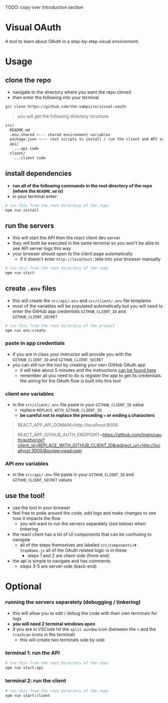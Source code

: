 TODO: copy over Introduction section

# Visual OAuth

A tool to learn about OAuth in a step-by-step visual environment.

# Usage

## clone the repo

- navigate to the directory where you want the repo cloned
- then enter the following into your terminal

```sh
git clone https://github.com/the-vampiire/visual-oauth
```

> you will get the following directory structure

```sh
src/
  README.md
  .env.shared <--- shared environment variables
  package.json <--- root scripts to install / run the client and API servers
  api/
    ...api code
  client/
    ...client code

```

## install dependencies

- **run all of the following commands in the root directory of the repo (where the `README.md` is)**
- in your terminal enter:

```sh
# run this from the root directory of the repo
npm run install
```

## run the servers

- this will start the API then the react client dev server
- they will both be executed in the same terminal so you won't be able to see API server logs this way
- your browser should open to the client page automatically
  - if it doesn't enter `http://localhost:3000` into your browser manually

```sh
# run this from the root directory of the repo
npm run start
```

## create `.env` files

- this will create the `src/api/.env` and `src/client/.env` file templates
- most of the variables will be populated automatically but you will need to enter the GitHub app credentials `GITHUB_CLIENT_ID` and `GITHUB_CLIENT_SECRET`

```sh
# run this from the root directory of the project
npm run env:create
```

### paste in app credentials

- if you are in class your instructor will provide you with the `GITHUB_CLIENT_ID` and `GITHUB_CLIENT_SECRET`
- you can still run the tool by creating your own GitHub OAuth app
  - it will take about 5 minutes and the instructions [can be found here]()
  - remember all you need to do is register the app to get its credentials. the wiring for the OAuth flow is built into this tool

### client env variables

- in the `src/client/.env` file paste in your `GITHUB_CLIENT_ID` value
  - replace `REPLACE_WITH_GITHUB_CLIENT_ID`
  - **be careful not to replace the preceding `=` or ending `&` characters**

> REACT_APP_API_DOMAIN=http://localhost:8008

> REACT_APP_GITHUB_AUTH_ENDPOINT=https://github.com/login/oauth/authorize?client_id=REPLACE_WITH_GITHUB_CLIENT_ID&redirect_uri=http://localhost:3000/&scope=read:user

### API env variables

- in the `src/api/.env` file paste in your `GITHUB_CLIENT_ID` and `GITHUB_CLIENT_SECRET` values

## use the tool!

- use the tool in your browser
- feel free to poke around the code, add logs and make changes to see how it impacts the flow
  - you will want to run the servers separately (see below) when tinkering
- the react client has a lot of UI components that can be confusing to navigate
  - all of the steps themselves are labeled `src/components/#-StepName.js` all of the OAuth related logic is in these
    - steps 1 and 2 are client-side (front-end)
- the api is simple to navigate and has comments
  - steps 3-5 are server-side (back-end)

# Optional

### running the servers separately (debugging / tinkering)

- this will allow you to edit / debug the code with their own terminals for logs
- **you will need 2 terminal windows open**
- if you are in VSCode hit the `split window` icon (between the `+` and the `trashcan` icons in the terminal)
  - this will create two terminals side by side

### terminal 1: run the API

```sh
# run this from the root directory of the repo
npm run start:api
```

### terminal 2: run the client

```sh
# run this from the root directory of the repo
npm run start:client
```
